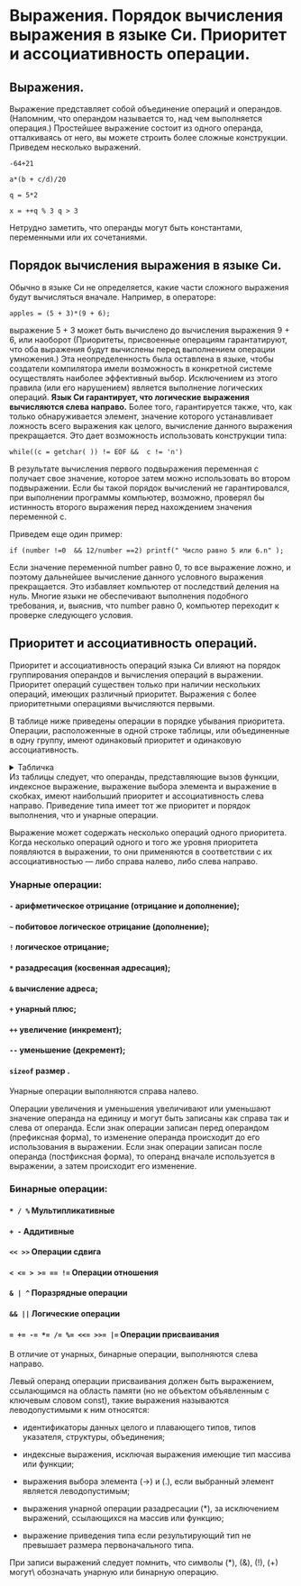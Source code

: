 # Выражения. Порядок вычисления выражения в языке Си. Приоритет и ассоциативность операции.
## Выражения.
Выражение представляет собой объединение операций и операндов. (Напомним, что операндом называется то, над чем выполняется операция.)
Простейшее выражение состоит из одного операнда, отталкиваясь от него, вы можете строить более сложные конструкции. 
Приведем несколько выражений.

```-64+21```

```a*(b + c/d)/20```

```q = 5*2```

```х = ++q % 3 q > 3```

Нетрудно заметить, что операнды могут быть константами, переменными или их сочетаниями.
## Порядок вычисления выражения в языке Си.
Обычно в языке Си не определяется, какие части сложного выражения будут вычисляться вначале. Например, в операторе:

```apples = (5 + 3)*(9 + 6);```

выражение 5 + 3 может быть вычислено до вычисления выражения 9 + 6, или наоборот
(Приоритеты, присвоенные операциям гарантатируют, что оба выражения будут вычислены перед выполнением операции умножения.)
Эта неопределенность была оставлена в языке, чтобы создатели компилятора имели возможность в конкретной системе осуществлять 
наиболее эффективный выбор. Исключением из этого правила (или его нарушением) является выполнение логических операций. **Язык 
Си гарантирует, что логические выражения вычисляются слева направо.** Более того, гарантируется также, что, как только обнаруживается 
элемент, значение которого устанавливает ложность всего выражения как целого, вычисление данного выражения прекращается. Это 
дает возможность использовать конструкции типа:

```while((c = getchar( )) != EOF &&  с != 'n')```

В результате вычисления первого подвыражения переменная с получает свое значение, которое затем можно 
использовать во втором подвыражении. Если бы такой порядок вычислений не гарантировался, при выполнении
программы компьютер, возможно, проверял бы истинность второго выражения перед нахождением значения переменной с.

Приведем еще один пример:

```if (number !=0  && 12/number ==2) printf(" Число равно 5 или 6.n" );```

Если значение переменной number равно 0, то все выражение ложно, и поэтому дальнейшее вычисление данного условного выражения прекращается. Это избавляет компьютер от последствий деления на нуль. Многие языки не обеспечивают выполнения подобного требования, и, выяснив, что number равно 0, компьютер переходит к проверке следующего условия.  

## Приоритет и ассоциативность операций.
Приоритет и ассоциативность операций языка Си влияют на порядок группирования операндов и вычисления операций в выражении.
Приоритет операций существен только при наличии нескольких операций, имеющих различный приоритет.
Выражения с более приоритетными операциями вычисляются первыми.

В таблице ниже приведены операции в порядке убывания приоритета. Операции, расположенные в одной строке таблицы,
или объединенные в одну группу, имеют одинаковый приоритет и одинаковую ассоциативность.
<details>
	<summary>Табличка</summary>
	<p align="center">
  <img src="images/Priority.png" alt="Operations">
  </p>
</details>
Из таблицы следует, что операнды, представляющие вызов функции, индексное выражение,
выражение выбора элемента и выражение в скобках, имеют наибольший приоритет и ассоциативность слева направо.
Приведение типа имеет тот же приоритет и порядок выполнения, что и унарные операции.

Выражение может содержать несколько операций одного приоритета. Когда несколько операций одного и того же уровня приоритета
появляются в выражении, то они применяются в соответствии с их ассоциативностью — либо справа налево, либо слева направо.
### Унарные операции:
#### ```-``` арифметическое отрицание (отрицание и дополнение);
#### ```~``` побитовое логическое отрицание (дополнение);
#### ```!``` логическое отрицание;
#### ```*``` разадресация (косвенная адресация);
#### ```&``` вычисление адреса;
#### ```+``` унарный плюс;
#### ```++``` увеличение (инкремент);
#### ```--``` уменьшение (декремент);
#### ```sizeof``` размер .
Унарные операции выполняются справа налево.

Операции увеличения и уменьшения увеличивают или уменьшают значение операнда на единицу и могут быть записаны как справа так и слева от операнда. Если знак операции записан перед операндом (префиксная форма), то изменение операнда происходит до его использования в выражении. Если знак операции записан после операнда (постфиксная форма), то операнд вначале используется в выражении, а затем происходит его изменение.

### Бинарные операции:
#### ``` * / % ``` Мультипликативные 
#### ``` + - ``` Аддитивные
#### ``` << >> ``` Операции сдвига
#### ``` < <= > >= == != ``` Операции отношения
#### ``` & | ^ ``` Поразрядные операции
#### ``` && || ``` Логические операции
#### ``` = += -= *= /= %= <<= >>= |= ``` Операции присваивания
В отличие от унарных, бинарные операции, выполняются слева направо.

Левый операнд операции присваивания должен быть выражением, ссылающимся на область памяти (но не объектом объявленным с ключевым словом const), такие выражения называются леводопустимыми к ним относятся:

- идентификаторы данных целого и плавающего типов, типов указателя, структуры, объединения;

- индексные выражения, исключая выражения имеющие тип массива или функции;

- выражения выбора элемента (->) и (.), если выбранный элемент является леводопустимым;

- выражения унарной операции разадресации (*), за исключением выражений, ссылающихся на массив или функцию;

- выражение приведения типа если результирующий тип не превышает размера первоначального типа.

При записи выражений следует помнить, что символы (*), (&), (!), (+) могут\ обозначать унарную или бинарную операцию.
